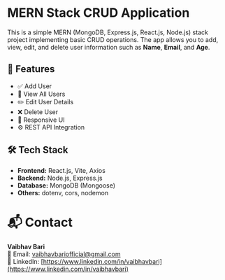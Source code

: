 # MERN Stack CRUD Application

This is a simple MERN (MongoDB, Express.js, React.js, Node.js) stack project implementing basic CRUD operations. The app allows you to add, view, edit, and delete user information such as **Name**, **Email**, and **Age**.

## 🚀 Features

- ✅ Add User
- 📄 View All Users
- ✏️ Edit User Details
- ❌ Delete User
- 🧾 Responsive UI
- ⚙️ REST API Integration

## 🛠️ Tech Stack

- **Frontend:** React.js, Vite, Axios
- **Backend:** Node.js, Express.js
- **Database:** MongoDB (Mongoose)
- **Others:** dotenv, cors, nodemon

# 📬 Contact

**Vaibhav Bari**  
📧 Email: [vaibhavbariofficial@gmail.com](mailto:vaibhavbariofficial@gmail.com)  
🔗 LinkedIn: [https://www.linkedin.com/in/vaibhavbari](https://www.linkedin.com/in/vaibhavbari)

